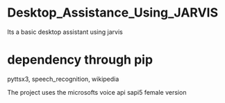 # Desktop_Assistance_Using_JARVIS

Its a basic desktop assistant using jarvis 

# dependency through pip
pyttsx3,
speech_recognition,
wikipedia 


The project uses the microsofts voice api sapi5 female version
